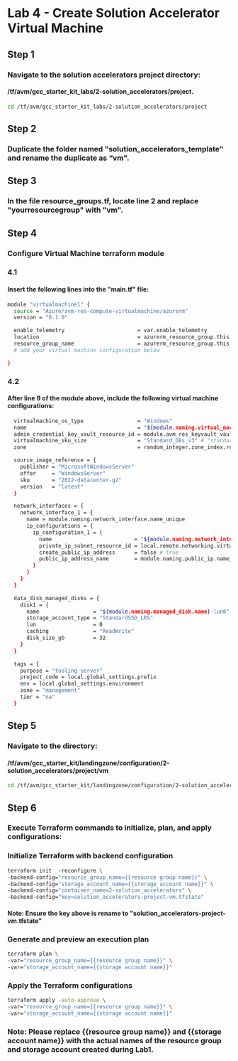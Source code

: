 # Lab 4 - Create Solution Accelerator Virtual Machine
## Step 1
### Navigate to the solution accelerators project directory: 
#### /tf/avm/gcc_starter_kit_labs/2-solution_accelerators/project.

```bash
cd /tf/avm/gcc_starter_kit_labs/2-solution_accelerators/project
```

## Step 2
### Duplicate the folder named "solution_accelerators_template" and rename the duplicate as “vm".

## Step 3
### In the file resource_groups.tf, locate line 2 and replace "yourresourcegroup" with "vm".

## Step 4
### Configure Virtual Machine terraform module

### 4.1
#### Insert the following lines into the "main.tf" file:

```bash
module "virtualmachine1" {
  source = "Azure/avm-res-compute-virtualmachine/azurerm"
  version = "0.1.0"

  enable_telemetry                       = var.enable_telemetry
  location                               = azurerm_resource_group.this.location
  resource_group_name                    = azurerm_resource_group.this.name
  # add your virtual machine configuration below

}
```

### 4.2
#### After line 9 of the module above, include the following virtual machine configurations:

```bash
  virtualmachine_os_type                 = "Windows"
  name                                   = "${module.naming.virtual_machine.name}${random_string.this.result}" 
  admin_credential_key_vault_resource_id = module.avm_res_keyvault_vault.resource.id
  virtualmachine_sku_size                = "Standard_D8s_v3" # "standard_d2_v2" "Standard_D8s_v3" 
  zone                                   = random_integer.zone_index.result 

  source_image_reference = {
    publisher = "MicrosoftWindowsServer"
    offer     = "WindowsServer"
    sku       = "2022-datacenter-g2"
    version   = "latest"
  }

  network_interfaces = {
    network_interface_1 = {
      name = module.naming.network_interface.name_unique
      ip_configurations = {
        ip_configuration_1 = {
          name                          = "${module.naming.network_interface.name}-ipconfig1"
          private_ip_subnet_resource_id = local.remote.networking.virtual_networks.spoke_project.virtual_subnets.subnets["AppSubnet"].id 
          create_public_ip_address      = false # true
          public_ip_address_name        = module.naming.public_ip.name_unique
        }
      }
    }
  }

  data_disk_managed_disks = {
    disk1 = {
      name                 = "${module.naming.managed_disk.name}-lun0"
      storage_account_type = "StandardSSD_LRS"
      lun                  = 0
      caching              = "ReadWrite"
      disk_size_gb         = 32
    }
  }

  tags = { 
    purpose = "tooling server" 
    project_code = local.global_settings.prefix 
    env = local.global_settings.environment 
    zone = "management"
    tier = "na"          
  }   
```

## Step 5
### Navigate to the directory: 
#### /tf/avm/gcc_starter_kit/landingzone/configuration/2-solution_accelerators/project/vm

```bash
cd /tf/avm/gcc_starter_kit/landingzone/configuration/2-solution_accelerators/project/vm
```

## Step 6
### Execute Terraform commands to initialize, plan, and apply configurations:

### Initialize Terraform with backend configuration
```bash
terraform init  -reconfigure \
-backend-config="resource_group_name={{resource group name}}" \
-backend-config="storage_account_name={{storage account name}}" \
-backend-config="container_name=2-solution_accelerators" \
-backend-config="key=solution_accelerators-project-vm.tfstate"
```
#### Note: Ensure the key above is rename to "solution_accelerators-project-vm.tfstate"

### Generate and preview an execution plan
```bash
terraform plan \
-var="resource_group_name={{resource group name}}" \
-var="storage_account_name={{storage account name}}" 
```

### Apply the Terraform configurations
```bash
terraform apply -auto-approve \
-var="resource_group_name={{resource group name}}" \
-var="storage_account_name={{storage account name}}" 
```

### Note: Please replace {{resource group name}} and {{storage account name}} with the actual names of the resource group and storage account created during Lab1.
